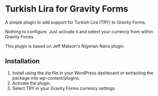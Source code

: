 # Turkish Lira for Gravity Forms

A simple plugin to add support for Turkish Lira (TRY) to Gravity Forms.

Nothing to configure. Just activate it and select your currency from within Gravity Forms.

This plugin is based on Jeff Matson's Nigerian Naira plugin.

## Installation

 1. Install using the zip file in your WordPress dashboard or extracting the package into wp-content/plugins.
2. Activate the plugin.
3. Select TRY in your Gravity Forms currency settings.

